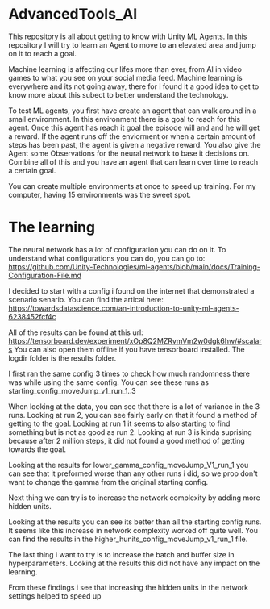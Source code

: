 # AdvancedTools_AI 

This repository is all about getting to know with Unity ML Agents.
In this repository I will try to learn an Agent to move to an elevated area and jump on it to reach a goal.

Machine learning is affecting our lifes more than ever, from AI in video games to what you see on your social media feed.
Machine learning is everywhere and its not going away, there for i found it a good idea to get to know more about this subect to better understand the technology. 

To test ML agents, you first have create an agent that can walk around in a small environment. 
In this environment there is a goal to reach for this agent. Once this agent has reach it goal the episode will and and he will get a reward. If the agent runs off the enviorment or when a certain amount of steps has been past, the agent is given a negative reward. You also give the Agent some Observations for the neural network to base it decisions on. Combine all of this and you have an agent that can learn over time to reach a certain goal.

You can create multiple environments at once to speed up training.
For my computer, having 15 environments was the sweet spot.

# The learning

The neural network has a lot of configuration you can do on it. To understand what configurations you can do, you can go to:
https://github.com/Unity-Technologies/ml-agents/blob/main/docs/Training-Configuration-File.md

I decided to start with a config i found on the internet that demonstrated a scenario senario. You can find the artical here: 
https://towardsdatascience.com/an-introduction-to-unity-ml-agents-6238452fcf4c

All of the results can be found at this url:
https://tensorboard.dev/experiment/xOp8Q2MZRvmVm2w0dgk6hw/#scalars
You can also open them offline if you have tensorboard installed. The logdir folder is the results folder.

I first ran the same config 3 times to check how much randomness there was while using the same config. 
You can see these runs as starting_config_moveJump_v1_run_1..3

When looking at the data, you can see that there is a lot of variance in the 3 runs. Looking at run 2, you can see fairly early on that it found a method of getting to the goal. Looking at run 1 it seems to also starting to find something but is not as good as run 2. Looking at run 3 is kinda suprising because after 2 million steps, it did not found a good method of getting towards the goal.

Looking at the results for lower_gamma_config_moveJump_V1_run_1 you can see that it preformed worse than any other runs i did, so we prop don't want to change the gamma from the original starting config.

Next thing we can try is to increase the network complexity by adding more hidden units.

Looking at the results you can see its better than all the starting config runs. It seems like this increase in network complexity worked off quite well.
You can find the results in the higher_hunits_config_moveJump_v1_run_1 file.

The last thing i want to try is to increase the batch and buffer size in hyperparameters.
Looking at the results this did not have any impact on the learning.

From these findings i see that increasing the hidden units in the network settings helped to speed up 
